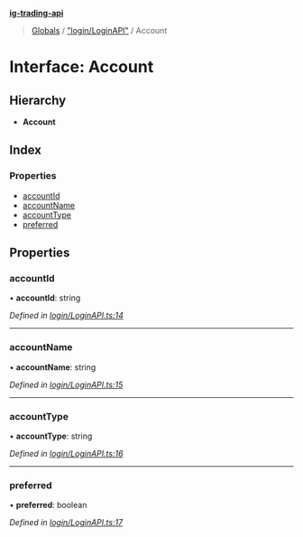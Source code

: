 **[ig-trading-api](../README.md)**

> [Globals](../globals.md) / ["login/LoginAPI"](../modules/_login_loginapi_.md) / Account

# Interface: Account

## Hierarchy

* **Account**

## Index

### Properties

* [accountId](_login_loginapi_.account.md#accountid)
* [accountName](_login_loginapi_.account.md#accountname)
* [accountType](_login_loginapi_.account.md#accounttype)
* [preferred](_login_loginapi_.account.md#preferred)

## Properties

### accountId

•  **accountId**: string

*Defined in [login/LoginAPI.ts:14](https://github.com/bennycode/ig-trading-api/blob/609342c/src/login/LoginAPI.ts#L14)*

___

### accountName

•  **accountName**: string

*Defined in [login/LoginAPI.ts:15](https://github.com/bennycode/ig-trading-api/blob/609342c/src/login/LoginAPI.ts#L15)*

___

### accountType

•  **accountType**: string

*Defined in [login/LoginAPI.ts:16](https://github.com/bennycode/ig-trading-api/blob/609342c/src/login/LoginAPI.ts#L16)*

___

### preferred

•  **preferred**: boolean

*Defined in [login/LoginAPI.ts:17](https://github.com/bennycode/ig-trading-api/blob/609342c/src/login/LoginAPI.ts#L17)*
